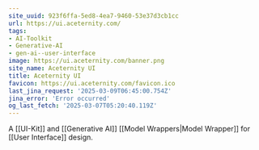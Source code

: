 ```yaml
---
site_uuid: 923f6ffa-5ed8-4ea7-9460-53e37d3cb1cc
url: https://ui.aceternity.com/
tags:
- AI-Toolkit
- Generative-AI
- gen-ai--user-interface
image: https://ui.aceternity.com/banner.png
site_name: Aceternity UI
title: Aceternity UI
favicon: https://ui.aceternity.com/favicon.ico
last_jina_request: '2025-03-09T06:45:00.754Z'
jina_error: 'Error occurred'
og_last_fetch: '2025-03-07T05:20:40.119Z'
---
```

A [[UI-Kit]] and [[Generative AI]] [[Model Wrappers|Model Wrapper]] for [[User Interface]] design.  

